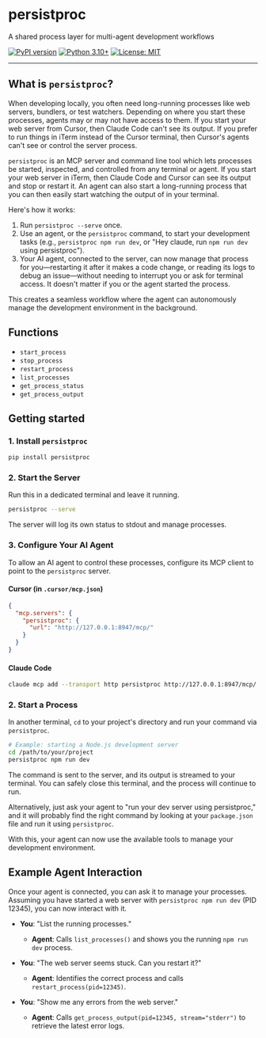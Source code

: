 # persistproc

A shared process layer for multi-agent development workflows

[![PyPI version](https://badge.fury.io/py/persistproc.svg)](https://badge.fury.io/py/persistproc)
[![Python 3.10+](https://img.shields.io/badge/python-3.10+-blue.svg)](https://www.python.org/downloads/)
[![License: MIT](https://img.shields.io/badge/License-MIT-yellow.svg)](https://opensource.org/licenses/MIT)

---

## What is `persistproc`?

When developing locally, you often need long-running processes like web servers, bundlers, or test watchers. Depending on where you start these processes, agents may or may not have access to them. If you start your web server from Cursor, then Claude Code can't see its output. If you prefer to run things in iTerm instead of the Cursor terminal, then Cursor's agents can't see or control the server process.

`persistproc` is an MCP server and command line tool which lets processes be started, inspected, and controlled from any terminal or agent. If you start your web server in iTerm, then Claude Code and Cursor can see its output and stop or restart it. An agent can also start a long-running process that you can then easily start watching the output of in your terminal.

Here's how it works:

1.  Run `persistproc --serve` once.
2.  Use an agent, or the `persistproc` command, to start your development tasks (e.g., `persistproc npm run dev`, or "Hey claude, run `npm run dev` using persistproc").
3.  Your AI agent, connected to the server, can now manage that process for you—restarting it after it makes a code change, or reading its logs to debug an issue—without needing to interrupt you or ask for terminal access. It doesn't matter if you or the agent started the process.

This creates a seamless workflow where the agent can autonomously manage the development environment in the background.

## Functions

*   `start_process`
*   `stop_process`
*   `restart_process`
*   `list_processes`
*   `get_process_status`
*   `get_process_output`

## Getting started

### 1. Install `persistproc`

```bash
pip install persistproc
```

### 2. Start the Server

Run this in a dedicated terminal and leave it running.

```bash
persistproc --serve
```

The server will log its own status to stdout and manage processes.

### 3. Configure Your AI Agent

To allow an AI agent to control these processes, configure its MCP client to point to the `persistproc` server.

#### Cursor (in `.cursor/mcp.json`)

```json
{
  "mcp.servers": {
    "persistproc": {
      "url": "http://127.0.0.1:8947/mcp/"
    }
  }
}
```

#### Claude Code

```sh
claude mcp add --transport http persistproc http://127.0.0.1:8947/mcp/
```

### 2. Start a Process

In another terminal, `cd` to your project's directory and run your command via `persistproc`.

```bash
# Example: starting a Node.js development server
cd /path/to/your/project
persistproc npm run dev
```

The command is sent to the server, and its output is streamed to your terminal. You can safely close this terminal, and the process will continue to run.

Alternatively, just ask your agent to "run your dev server using persistproc," and it will probably find the right command by looking at your `package.json` file and run it using `persistproc`.

With this, your agent can now use the available tools to manage your development environment.

## Example Agent Interaction

Once your agent is connected, you can ask it to manage your processes. Assuming you have started a web server with `persistproc npm run dev` (PID 12345), you can now interact with it.

*   **You**: "List the running processes."
    *   **Agent**: Calls `list_processes()` and shows you the running `npm run dev` process.

*   **You**: "The web server seems stuck. Can you restart it?"
    *   **Agent**: Identifies the correct process and calls `restart_process(pid=12345)`.

*   **You**: "Show me any errors from the web server."
    *   **Agent**: Calls `get_process_output(pid=12345, stream="stderr")` to retrieve the latest error logs.
